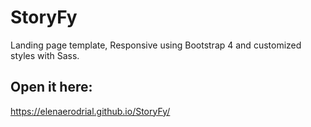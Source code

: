 # StoryFy

Landing page template, Responsive using Bootstrap 4 and customized styles with Sass. 

## Open it here: 

https://elenaerodrial.github.io/StoryFy/
